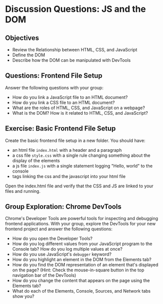 # Discussion Questions: JS and the DOM

## Objectives

- Review the Relationship between HTML, CSS, and JavaScript
- Define the DOM
- Describe how the DOM can be manipulated with DevTools

## Questions: Frontend File Setup

Answer the following questions with your group:

- How do you link a JavaScript file to an HTML document?
- How do you link a CSS file to an HTML document?
- What are the roles of HTML, CSS, and JavaScript on a webpage?
- What is the DOM? How is it related to HTML, CSS, and JavaScript?

## Exercise: Basic Frontend File Setup

Create the basic frontend file setup in a new folder. You should have:

- an html file `index.html` with a header and a paragraph
- a css file `style.css` with a single rule changing something about the display of the elements
- a js file `index.js` with a single statement logging "Hello, world" to the console
- tags linking the css and the javascript into your html file

Open the index.html file and verify that the CSS and JS are linked to your files and running.

## Group Exploration: Chrome DevTools

Chrome's Developer Tools are powerful tools for inspecting and debugging frontend applications. With your group, explore the DevTools for your new frontend project and answer the following questions:

- How do you open the Developer Tools?
- How do you log different values from your JavaScript program to the Console tab? How do you log multiple values at once?
- How do you use JavaScript's `debugger` keyword?
- How do you highlight an element in the DOM from the Elements tab?
- How do you find the DOM representation of an element that's displayed on the page? (Hint: Check the mouse-in-square button in the top navigation bar of the DevTools)
- How do you change the content that appears on the page using the Elements tab?
- What do each of the Elements, Console, Sources, and Network tabs show you?
